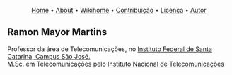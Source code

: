 <p align="center">
 <a href="https://rmayormartins.github.io/">Home</a> •
 <a href="about">About</a> •
 <a href="https://wiki.sj.ifsc.edu.br/index.php/Ramon_Mayor_Martins">Wikihome</a> • 
 <a href="#contribuicao">Contribuição</a> • 
 <a href="#licenc-a">Licença</a> • 
 <a href="#autor">Autor</a>
</p>

## Ramon Mayor Martins

Professor da área de Telecomunicações, no [Instituto Federal de Santa Catarina, Campus São José.](https://www.ifsc.edu.br/)<br/>
M.Sc. em Telecomunicações pelo [Instituto Nacional de Telecomunicações](https://www.inatel.br)


